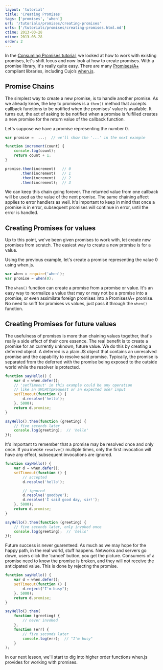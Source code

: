 ```yaml
---
layout: 'tutorial'
title: 'Creating Promises'
tags: ['promises', 'when']
url: '/tutorials/promises/creating-promises'
urls: ['/tutorials/promises/creating-promises.html.md']
ctime: 2013-03-28
mtime: 2013-03-28
order: 2
---
```


In the [Consuming Promises tutorial](./consuming-promises.html.md), we looked at how to work with existing promises, let's shift focus and now look at how to create promises.  With a promise library, it's really quite easy.  There are many [Promises/A+](http://promises-aplus.github.com/promises-spec/) compliant libraries, including Cujo’s [when.js](https://github.com/cujojs/when).


Promise Chains
--------------

The simplest way to create a new promise, is to handle another promise.  As we already know, the key to promises is a `then()` method that accepts callback functions to be notified when the promises' value is available.  It turns out, the act of asking to be notified when a promise is fulfilled creates a new promise for the return value of the callback function.

Let's suppose we have a promise representing the number 0.

```javascript
var promise =  ...;  // we'll show the '...' in the next example

function increment(count) {
    console.log(count);
    return count + 1;
}

promise.then(increment)   // 0
       .then(increment)   // 1
       .then(increment)   // 2
       .then(increment);  // 3
```

We can keep this chain going forever.  The returned value from one callback will be used as the value of the next promise.  The same chaining affect applies to error handlers as well.  It's important to keep in mind that once a promise is in error, subsequent promises will continue in error, until the error is handled.


Creating Promises for values
----------------------------

Up to this point, we've been given promises to work with, let create new promises from scratch.  The easiest way to create a new promise is for a value.

Using the previous example, let's create a promise representing the value 0 using when.js.

```javascript
var when = require('when');
var promise = when(0);
```

The `when()` function can create a promise from a promise or value.  It's an easy way to normalize a value that may or may not be a promise into a promise, or even assimilate foreign promises into a Promises/A+ promise.  No need to sniff for promises vs values, just pass it through the `when()` function.


Creating Promises for future values
-----------------------------------

The usefulness of promises is more than chaining values together, that's really a side effect of their core essence.  The real benefit is to create a promise for an currently unknown, future value.  We do this by creating a deferred object.  A deferred is a plain JS object that contains an unresolved promise and the capability to resolve said promise.  Typically, the promise is separated from the deferred with the promise being exposed to the outside world while the resolver is protected.

```javascript
function sayHello() {
    var d = when.defer();
    // 'setTimeout' in this example could be any operation
    // like an XMLHttpRequest or an expected user input
    setTimeout(function () {
        d.resolve('hello');
    }, 5000);
    return d.promise;
}

sayHello().then(function (greeting) {
    // five seconds later
    console.log(greeting);  // 'hello'
});
```

It's important to remember that a promise may be resolved once and only once.  If you invoke `resolve()` multiple times, only the first invocation will have any effect, subsequent invocations are ignored.

```javascript
function sayHello() {
    var d = when.defer();
    setTimeout(function () {
        // accepted
        d.resolve('hello');

        // ignored
        d.resolve('goodbye');
        d.resolve('I said good day, sir!');
    }, 5000);
    return d.promise;
}

sayHello().then(function (greeting) {
    // five seconds later, only invoked once
    console.log(greeting);  // 'hello'
});
```

Future success is never guarenteed.  As much as we may hope for the happy path, in the real world, stuff happens.  Networks and servers go down, users click the 'cancel' button, you get the picture.  Consumers of a promise need to know the promise is broken, and they will not receive the anticipated value.  This is done by rejecting the promise.

```javascript
function sayHello() {
    var d = when.defer();
    setTimeout(function () {
        d.reject("I'm busy");
    }, 5000);
    return d.promise;
}

sayHello().then(
    function (greeting) {
        // never invoked
    },
    function (err) {
        // five seconds later
        console.log(err);  // "I'm busy"
    }
);
```


In our next lesson, we'll start to dig into higher order functions when.js provides for working with promises.
